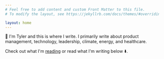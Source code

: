 ```yaml
---
# Feel free to add content and custom Front Matter to this file.
# To modify the layout, see https://jekyllrb.com/docs/themes/#overriding-theme-defaults

layout: home
---
```


👋 I'm Tyler and this is where I write. I primarily write about product management, technology, leadership, climate, energy, and healthcare. 

Check out what I'm [reading](/reading) or read what I'm writing below ⬇️.